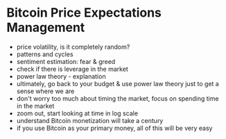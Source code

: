 # Bitcoin Price Expectations Management

* price volatility, is it completely random?
* patterns and cycles
* sentiment estimation: fear & greed
* check if there is leverage in the market
* power law theory - explanation
* ultimately, go back to your budget & use power law theory just to get a sense where we are
* don't worry too much about timing the market, focus on spending time in the market
* zoom out, start looking at time in log scale
* understand Bitcoin monetization will take a century
* if you use Bitcoin as your primary money, all of this will be very easy
